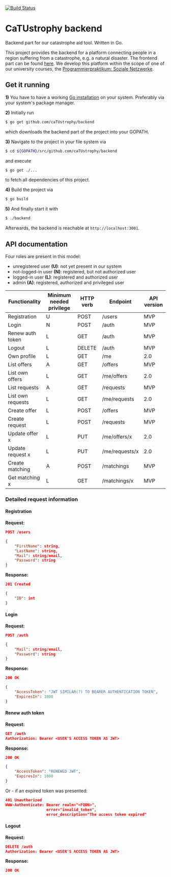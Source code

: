 [![Build Status](https://travis-ci.org/caTUstrophy/backend.svg?branch=master)](https://travis-ci.org/caTUstrophy/backend)

# CaTUstrophy backend

Backend part for our catastrophe aid tool. Written in Go.

This project provides the backend for a platform connecting people in a region suffering from a catastrophe, e.g. a natural disaster. The frontend part can be found [here](https://github.com/caTUstrophy/frontend). We develop this platform within the scope of one of our university courses, the [Programmierpraktikum: Soziale Netzwerke](https://www.cit.tu-berlin.de/menue/teaching/sommersemester_16/programmierpraktikum_soziale_netzwerke_ppsn/).

## Get it running

**1)** You have to have a working [Go installation](https://golang.org/doc/install) on your system. Preferably via your system's package manager.

**2)** Initially run
```bash
$ go get github.com/caTUstrophy/backend
```
which downloads the backend part of the project into your GOPATH.

**3)** Navigate to the project in your file system via
```bash
$ cd ${GOPATH}/src/github.com/caTUstrophy/backend
```
and execute
```bash
$ go get ./...
```
to fetch all dependencies of this project.

**4)** Build the project via
```bash
$ go build
```

**5)** And finally start it with
```bash
$ ./backend
```

Afterwards, the backend is reachable at `http://localhost:3001`.


## API documentation

Four roles are present in this model:
* unregistered user **(U)**: not yet present in our system
* not-logged-in user **(N)**: registered, but not authorized user
* logged-in user **(L)**: registered and authorized user
* admin **(A)**: registered, authorized and privileged user

| Functionality     | Minimum needed privilege | HTTP verb | Endpoint       | API version |
| ----------------- | ------------------------ | --------- | -------------- | ----------- |
| Registration      | U                        | POST      | /users         | MVP         |
| Login             | N                        | POST      | /auth          | MVP         |
| Renew auth token  | L                        | GET       | /auth          | MVP         |
| Logout            | L                        | DELETE    | /auth          | MVP         |
| Own profile       | L                        | GET       | /me            | 2.0         |
| List offers       | A                        | GET       | /offers        |  MVP        |
| List own offers   | L                        | GET       | /me/offers     |  2.0        |
| List requests     | A                        | GET       | /requests      | MVP         |
| List own requests | L                        | GET       | /me/requests   | 2.0         |
| Create offer      | L                        | POST      | /offers        | MVP         |
| Create request    | L                        | POST      | /requests      | MVP         |
| Update offer x    | L                        | PUT       | /me/offers/x   | 2.0         |
| Update request x  | L                        | PUT       | /me/requests/x | 2.0         |
| Create matching   | A                        | POST      | /matchings     | MVP         |
| Get matching x    | L                        | GET       | /matchings/x   | MVP         |


### Detailed request information

#### Registration

**Request:**

```json
POST /users

{
    "FirstName": string,
    "LastName": string,
    "Mail": string/email,
    "Password": string
}
```

**Response:**

```json
201 Created

{
    "ID": int
}
```

#### Login

**Request:**

```json
POST /auth

{
    "Mail": string/email,
    "Password": string
}
```

**Response:**

```json
200 OK

{
    "AccessToken": "JWT SIMILAR(?) TO BEARER AUTHENTICATION TOKEN",
    "ExpiresIn": 1800
}
```

#### Renew auth token

**Request:**

```json
GET /auth
Authorization: Bearer <USER'S ACCESS TOKEN AS JWT>
```

**Response:**

```json
200 OK

{
    "AccessToken": "RENEWED JWT",
    "ExpiresIn": 1800
}
```

Or - if an expired token was presented:

```json
401 Unauthorized
WWW-Authenticate: Bearer realm="<FQDN>",
                  error="invalid_token",
                  error_description="The access token expired"
```

#### Logout

**Request:**

```json
DELETE /auth
Authorization: Bearer <USER'S ACCESS TOKEN AS JWT>
```

**Response:**

```json
200 OK
```
